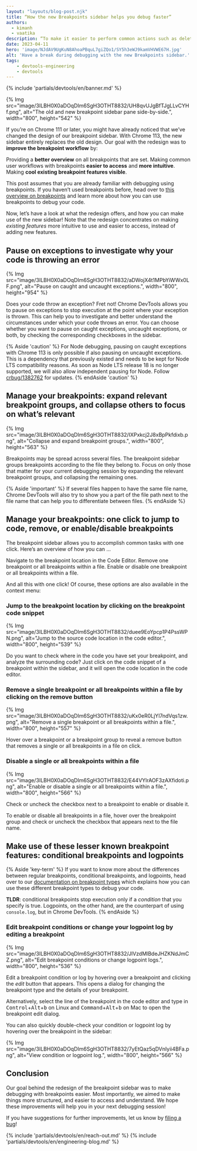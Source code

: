 ```yaml
---
layout: "layouts/blog-post.njk"
title: “How the new Breakpoints sidebar helps you debug faster”
authors:
  - kimanh
  - vaatika
description: “To make it easier to perform common actions such as deleting or disabling breakpoints, we've redesigned the breakpoints sidebar so that you can perform them with a single click.”
date: 2023-04-11
hero: 'image/NJdAV9UgKuN8AhoaPBquL7giZQo1/SY5h3eWJ9kamVHVWE67H.jpg'
alt: 'Have a break during debugging with the new Breakpoints sidebar.'
tags:
    - devtools-engineering
    - devtools
---
```


<!--header banner, do not remove-->
{% include 'partials/devtools/en/banner.md' %}

{% Img src="image/3ILBH0X0aDOqDIm6SgH3OTHT8832/UH8qvUJgBfTJgLLvCYHf.png", alt="The old and new breakpoint sidebar pane side-by-side.", width="800", height="542" %}

If you’re on Chrome 111 or later, you might have already noticed that we’ve changed the design of our breakpoint sidebar. With Chrome 113, the new sidebar entirely replaces the old design. Our goal with the redesign was to **improve the breakpoint workflow** by:

Providing a **better overview** on all breakpoints that are set.
Making common user workflows with breakpoints **easier to access** and **more intuitive**.
Making **cool existing breakpoint features visible**.

This post assumes that you are already familiar with debugging using breakpoints. If you haven’t used breakpoints before, head over to [this overview on breakpoints](/docs/devtools/javascript/breakpoints/) and learn more about how you can use breakpoints to debug your code.

Now, let’s have a look at what the redesign offers, and how you can make use of the new sidebar! Note that the redesign concentrates on making *existing features* more intuitive to use and easier to access, instead of adding new features.

## Pause on exceptions to investigate why your code is throwing an error
{% Img src="image/3ILBH0X0aDOqDIm6SgH3OTHT8832/aDWojX4t1MPbYiWWx0LF.png", alt="Pause on caught and uncaught exceptions.", width="800", height="954" %}

Does your code throw an exception? Fret not! Chrome DevTools allows you to pause on exceptions to stop execution at the point where your exception is thrown. This can help you to investigate and better understand the circumstances under which your code throws an error. You can choose whether you want to pause on caught exceptions, uncaught exceptions, or both, by checking the corresponding checkboxes in the sidebar.

{% Aside 'caution' %}
For Node debugging, pausing on caught exceptions with Chrome 113 is only possible if also pausing on uncaught exceptions. This is a dependency that previously existed and needs to be kept for Node LTS compatibility reasons. As soon as Node LTS release 18 is no longer supported, we will also allow independent pausing for Node. Follow [crbug/1382762](https://crbug.com/1382762) for updates.
{% endAside 'caution' %}

## Manage your breakpoints: expand relevant breakpoint groups, and collapse others to focus on what’s relevant
{% Img src="image/3ILBH0X0aDOqDIm6SgH3OTHT8832/IXPxkcj2J8xBpPkfdixb.png", alt="Collapse and expand breakpoint groups.", width="800", height="563" %}

Breakpoints may be spread across several files. The breakpoint sidebar groups breakpoints according to the file they belong to. Focus on only those that matter for your current debugging session by expanding the relevant breakpoint groups, and collapsing the remaining ones.

{% Aside 'important' %}
If several files happen to have the same file name, Chrome DevTools will also try to show you a part of the file path next to the file name that can help you to differentiate between files.
{% endAside %}

## Manage your breakpoints: one click to jump to code, remove, or enable/disable breakpoints
The breakpoint sidebar allows you to accomplish common tasks with one click. Here’s an overview of how you can ...

Navigate to the breakpoint location in the Code Editor.
Remove one breakpoint or all breakpoints within a file.
Enable or disable one breakpoint or all breakpoints within a file.

And all this with one click! Of course, these options are also available in the context menu:

### Jump to the breakpoint location by clicking on the breakpoint code snippet
{% Img src="image/3ILBH0X0aDOqDIm6SgH3OTHT8832/duee9EoYpcp1P4PssWPN.png", alt="Jump to the source code location in the code editor.", width="800", height="539" %}

Do you want to check where in the code you have set your breakpoint, and analyze the surrounding code? Just click on the code snippet of a breakpoint within the sidebar, and it will open the code location in the code editor.

### Remove a single breakpoint or all breakpoints within a file by clicking on the remove button
{% Img src="image/3ILBH0X0aDOqDIm6SgH3OTHT8832/uKx0eR0LjYl7ndVqs1zw.png", alt="Remove a single breakpoint or all breakpoints within a file.", width="800", height="557" %}

Hover over a breakpoint or a breakpoint group to reveal a remove button that removes a single or all breakpoints in a file on click.

### Disable a single or all breakpoints within a file
{% Img src="image/3ILBH0X0aDOqDIm6SgH3OTHT8832/E44VYlrAOF3zAXfidoti.png", alt="Enable or disable a single or all breakpoints within a file.", width="800", height="566" %}

Check or uncheck the checkbox next to a breakpoint to enable or disable it.

To enable or disable all breakpoints in a file, hover over the breakpoint group and check or uncheck the checkbox that appears next to the file name.

## Make use of these lesser known breakpoint features: conditional breakpoints and logpoints

{% Aside 'key-term' %}
If you want to know more about the differences between regular breakpoints, conditional breakpoints, and logpoints, head over to our [documentation on breakpoint types](/docs/devtools/javascript/breakpoints/#loc) which explains how you can use these different breakpoint types to debug your code.

 **TLDR**: conditional breakpoints stop execution only if a *condition* that you specify is true. Logpoints, on the other hand, are the counterpart of using `console.log`, but in Chrome DevTools.
{% endAside %}

### Edit breakpoint conditions or change your logpoint log by editing a breakpoint
{% Img src="image/3ILBH0X0aDOqDIm6SgH3OTHT8832/JlVzdMlBdeJHZKNdJmCZ.png", alt="Edit breakpoint conditions or change logpoint logs.", width="800", height="536" %}

Edit a breakpoint condition or log by hovering over a breakpoint and clicking the *edit* button that appears. This opens a dialog for changing the breakpoint type and the details of your breakpoint.

Alternatively, select the line of the breakpoint in the code editor and type in <kbd>Control</kbd>+<kbd>Alt</kbd>+<kbd>b</kbd> on Linux and <kbd>Command</kbd>+<kbd>Alt</kbd>+<kbd>b</kbd> on Mac to open the breakpoint edit dialog.

You can also quickly double-check your condition or logpoint log by hovering over the breakpoint in the sidebar:

{% Img src="image/3ILBH0X0aDOqDIm6SgH3OTHT8832/7yEtQaz5qDVnIyii4BFa.png", alt="View condition or logpoint log.", width="800", height="566" %}

## Conclusion

Our goal behind the redesign of the breakpoint sidebar was to make debugging with breakpoints easier. Most importantly, we aimed to make things more structured, and easier to access and understand. We hope these improvements will help you in your next debugging session!

If you have suggestions for further improvements, let us know by [filing a bug](https://crbug.com/new)!

<!--footer message, do not remove-->
{% include 'partials/devtools/en/reach-out.md' %}
{% include 'partials/devtools/en/engineering-blog.md' %}
